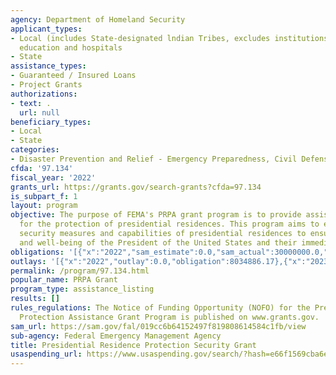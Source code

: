 ```yaml
---
agency: Department of Homeland Security
applicant_types:
- Local (includes State-designated lndian Tribes, excludes institutions of higher
  education and hospitals
- State
assistance_types:
- Guaranteed / Insured Loans
- Project Grants
authorizations:
- text: .
  url: null
beneficiary_types:
- Local
- State
categories:
- Disaster Prevention and Relief - Emergency Preparedness, Civil Defense
cfda: '97.134'
fiscal_year: '2022'
grants_url: https://grants.gov/search-grants?cfda=97.134
is_subpart_f: 1
layout: program
objective: The purpose of FEMA's PRPA grant program is to provide assistance and support
  for the protection of presidential residences. This program aims to enhance the
  security measures and capabilities of presidential residences to ensure the safety
  and well-being of the President of the United States and their immediate family.
obligations: '[{"x":"2022","sam_estimate":0.0,"sam_actual":30000000.0,"usa_spending_actual":3442211.17},{"x":"2023","sam_estimate":3000000.0,"sam_actual":0.0,"usa_spending_actual":2228496.11},{"x":"2024","sam_estimate":0.0,"sam_actual":0.0,"usa_spending_actual":2241103.3}]'
outlays: '[{"x":"2022","outlay":0.0,"obligation":8034886.17},{"x":"2023","outlay":0.0,"obligation":2228496.11},{"x":"2024","outlay":0.0,"obligation":2241103.3}]'
permalink: /program/97.134.html
popular_name: PRPA Grant
program_type: assistance_listing
results: []
rules_regulations: The Notice of Funding Opportunity (NOFO) for the Presidential Residence
  Protection Assistance Grant Program is published on www.grants.gov.
sam_url: https://sam.gov/fal/019cc6b64152497f819808614584c1fb/view
sub-agency: Federal Emergency Management Agency
title: Presidential Residence Protection Security Grant
usaspending_url: https://www.usaspending.gov/search/?hash=e66f1569cba6e72a468ff04d94e2c659
---
```

